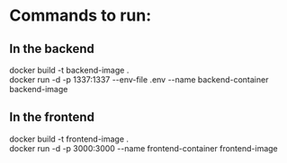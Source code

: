 # Commands to run:

## In the backend
docker build -t backend-image . <br>
docker run -d -p 1337:1337 --env-file .env --name backend-container backend-image

## In the frontend
docker build -t frontend-image . <br>
docker run -d -p 3000:3000 --name frontend-container frontend-image
